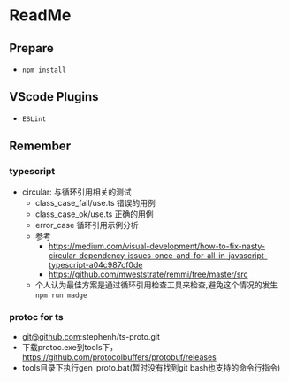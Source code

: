 # ReadMe

## Prepare

- `npm install`

## VScode Plugins

- `ESLint`

## Remember

### typescript

- circular: 与循环引用相关的测试
  - class_case_fail/use.ts 错误的用例
  - class_case_ok/use.ts 正确的用例
  - error_case 循环引用示例分析
  - 参考
    - <https://medium.com/visual-development/how-to-fix-nasty-circular-dependency-issues-once-and-for-all-in-javascript-typescript-a04c987cf0de>
    - <https://github.com/mweststrate/remmi/tree/master/src>
  - 个人认为最佳方案是通过循环引用检查工具来检查,避免这个情况的发生 `npm run madge`

### protoc for ts

- git@github.com:stephenh/ts-proto.git
- 下载protoc.exe到tools下，<https://github.com/protocolbuffers/protobuf/releases>
- tools目录下执行gen_proto.bat(暂时没有找到git bash也支持的命令行指令)
